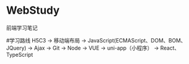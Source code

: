 # WebStudy
前端学习笔记

#学习路线
H5C3 -> 移动端布局 -> JavaScript(ECMAScript、DOM、BOM、JQuery) -> Ajax -> Git -> Node -> VUE -> uni-app（小程序） -> React、TypeScript

